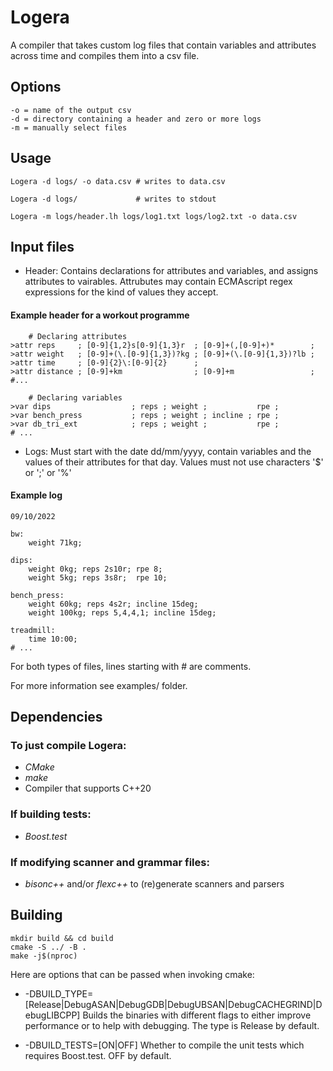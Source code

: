 # Logera
A compiler that takes custom log files that contain variables and attributes
across time and compiles them into a csv file.

## Options
	-o = name of the output csv
	-d = directory containing a header and zero or more logs
	-m = manually select files

## Usage
	Logera -d logs/ -o data.csv # writes to data.csv

	Logera -d logs/ 			# writes to stdout

	Logera -m logs/header.lh logs/log1.txt logs/log2.txt -o data.csv

## Input files
* Header:
	Contains declarations for attributes and variables, and assigns
	attributes to vairables. Attrubutes may contain ECMAscript regex expressions
	for the kind of values they accept.

#### Example header for a workout programme
```
    # Declaring attributes
>attr reps     ; [0-9]{1,2}s[0-9]{1,3}r  ; [0-9]+(,[0-9]+)*        ;
>attr weight   ; [0-9]+(\.[0-9]{1,3})?kg ; [0-9]+(\.[0-9]{1,3})?lb ;
>attr time     ; [0-9]{2}\:[0-9]{2}      ;
>attr distance ; [0-9]+km                ; [0-9]+m                 ;
#...

	# Declaring variables
>var dips                  ; reps ; weight ;           rpe ;
>var bench_press           ; reps ; weight ; incline ; rpe ;
>var db_tri_ext            ; reps ; weight ;           rpe ;
# ...
```

* Logs: Must start with the date dd/mm/yyyy, contain variables and the values of their attributes for that day. Values must not use characters '$' or ';' or '%'

#### Example log
```
09/10/2022

bw:
    weight 71kg;

dips:
    weight 0kg; reps 2s10r; rpe 8;
    weight 5kg; reps 3s8r;  rpe 10;

bench_press:
    weight 60kg; reps 4s2r; incline 15deg;
    weight 100kg; reps 5,4,4,1; incline 15deg;

treadmill:
    time 10:00;
# ...
```

For both types of files, lines starting with # are comments.

For more information see examples/ folder.

## Dependencies
### To just compile Logera:
* *CMake*
* *make*
* Compiler that supports C++20
### If building tests:
* *Boost.test*
### If modifying scanner and grammar files:
* *bisonc++* and/or *flexc++* to (re)generate scanners and parsers

## Building

	mkdir build && cd build
	cmake -S ../ -B .
	make -j$(nproc)


Here are options that can be passed when invoking cmake:
* -DBUILD_TYPE=[Release|DebugASAN|DebugGDB|DebugUBSAN|DebugCACHEGRIND|DebugLIBCPP]
Builds the binaries with different flags to either improve performance or to help with
debugging. The type is Release by default.

* -DBUILD_TESTS=[ON|OFF]
Whether to compile the unit tests which requires Boost.test. OFF by default.